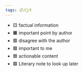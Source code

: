 ```yaml
---
tags: 📋/🌱/❗
---
```


- 🟨 factual information
- 🟧️ important point by author
- 🟥️ disagree with the author
- 🟩️ important to me
- 🟦 actionable content
- 🟪️ Literary note to look up later

